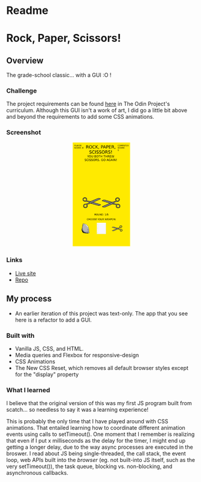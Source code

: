 # Readme
# Rock, Paper, Scissors!

## Overview

The grade-school classic... with a GUI :O   !

### Challenge

The project requirements can be found [here](https://www.theodinproject.com/paths/foundations/courses/foundations/lessons/revisiting-rock-paper-scissors) in The Odin Project's curriculum.  Although this GUI isn't a work of art, I did go a little
bit above and beyond the requirements to add some CSS animations.  

### Screenshot

<p align="center">
  <img src="./screenshot_for_readme.png" 
  alt="screenshot of Rock, Paper, Scissors app" width="30%" height="30%">
</p>

### Links

- [Live site](https://mattdimicelli.github.io/No_Framework_Animated_Rock_Paper_Scissors/)
- [Repo](https://github.com/mattdimicelli/No_Framework_Animated_Rock_Paper_Scissors/)

## My process
- An earlier iteration of this project was text-only.  The app that you see here
is a refactor to add a GUI.
  
### Built with
- Vanilla JS, CSS, and HTML.
- Media queries and Flexbox for responsive-design
- CSS Animations
- The New CSS Reset, which removes all default browser styles except for the "display" property


### What I learned

I believe that the original version of this was my first JS program built from 
scatch... so needless to say it was a learning experience!

This is probably the only time that I have played around with CSS animations.
That entailed learning how to coordinate different animation events using 
calls to setTimeout().  One moment that I remember is realizing that even if
I put x milliseconds as the delay for the timer, I might end up getting a 
longer delay, due to the way async processes are executed in the broswer.  I 
read about JS being single-threaded, the call stack, the event loop, web APIs
built into the *browser* (eg. not built-into JS itself, such as the very 
setTimeout()), the task queue, blocking vs. non-blocking, and asynchronous 
callbacks.  
